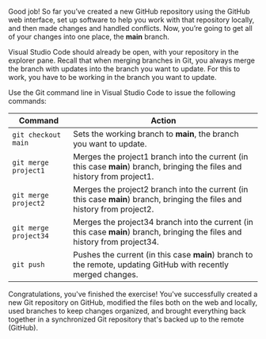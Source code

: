 Good job! So far you’ve created a new GitHub repository using the GitHub web interface, set up software to help you work with that repository locally, and then made changes and handled conflicts. Now, you’re going to get all of your changes into one place, the **main** branch.

Visual Studio Code should already be open, with your repository in the explorer pane. Recall that when merging branches in Git, you always merge the branch with updates into the branch you want to update. For this to work, you have to be working in the branch you want to update.

Use the Git command line in Visual Studio Code to issue the following commands:

| **Command**           | **Action**                                                                                                                  |
| --------------------- | --------------------------------------------------------------------------------------------------------------------------- |
| `git checkout main`   | Sets the working branch to **main**, the branch you want to update.                                                         |
| `git merge project1`  | Merges the project1 branch into the current (in this case **main**) branch, bringing the files and history from project1.   |
| `git merge project2`  | Merges the project2 branch into the current (in this case **main**) branch, bringing the files and history from project2.   |
| `git merge project34` | Merges the project34 branch into the current (in this case **main**) branch, bringing the files and history from project34. |
| `git push`            | Pushes the current (in this case **main**) branch to the remote, updating GitHub with recently merged changes.              |

Congratulations, you've finished the exercise! You've successfully created a new Git repository on GitHub, modified the files both on the web and locally, used branches to keep changes organized, and brought everything back together in a synchronized Git repository that's backed up to the remote (GitHub).
